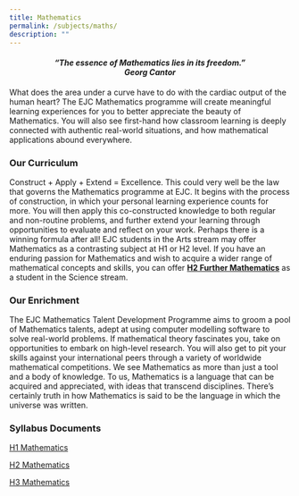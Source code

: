 ```yaml
---
title: Mathematics
permalink: /subjects/maths/
description: ""
---
```

<center><h4><em>“The essence of Mathematics lies in its freedom.”<br><b>Georg Cantor</b></em></h4></center>

What does the area under a curve have to do with the cardiac output of the human heart? The EJC Mathematics programme will create meaningful learning experiences for you to better appreciate the beauty of Mathematics. You will also see first-hand how classroom learning is deeply connected with authentic real-world situations, and how mathematical applications abound everywhere.

### Our Curriculum

Construct + Apply + Extend = Excellence. This could very well be the law that governs the Mathematics programme at EJC. It begins with the process of construction, in which your personal learning experience counts for more. You will then apply this co-constructed knowledge to both regular and non-routine problems, and further extend your learning through opportunities to evaluate and reflect on your work. Perhaps there is a winning formula after all! EJC students in the Arts stream may offer Mathematics as a contrasting subject at H1 or H2 level.&nbsp;If you have an enduring passion for Mathematics and wish to acquire a wider range of mathematical concepts and skills, you can offer&nbsp;**[H2 Further Mathematics](https://eunoiajc.moe.edu.sg/curriculum/academic-subjects/further-mathematics/)**&nbsp;as a student in the Science stream.

### Our Enrichment

The EJC Mathematics Talent Development Programme aims to groom a pool of Mathematics talents, adept at using computer modelling software to solve real-world problems. If mathematical theory fascinates you, take on opportunities to embark on high-level research. You will also get to pit your skills against your international peers through a variety of worldwide mathematical competitions. We see Mathematics as more than just a tool and a body of knowledge. To us, Mathematics is a language that can be acquired and appreciated, with ideas that transcend disciplines. There’s certainly truth in how Mathematics is said to be the language in which the universe was written.

### Syllabus Documents

[H1 Mathematics](https://www.seab.gov.sg/docs/default-source/national-examinations/syllabus/alevel/2024syllabus/8865_y24_sy.pdf)


[H2 Mathematics](https://www.seab.gov.sg/docs/default-source/national-examinations/syllabus/alevel/2024syllabus/9758_y24_sy.pdf)


[H3 Mathematics](https://www.seab.gov.sg/docs/default-source/national-examinations/syllabus/alevel/2024syllabus/9820_y24_sy.pdf)